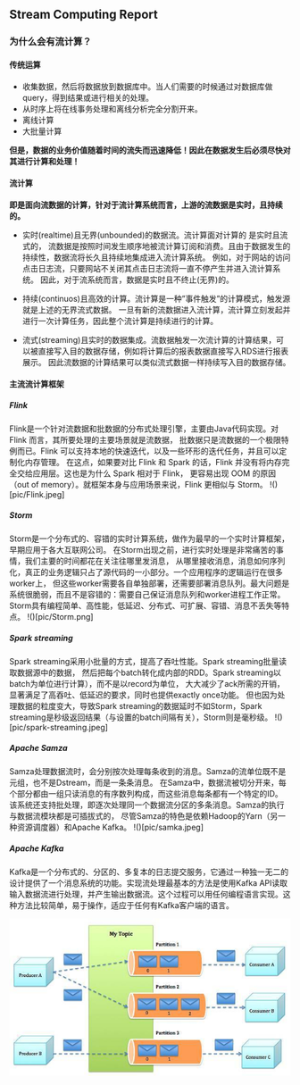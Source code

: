 ## Stream Computing Report
### 为什么会有流计算？
#### 传统运算
+ 收集数据，然后将数据放到数据库中。当人们需要的时候通过对数据库做query，得到结果或进行相关的处理。
+ 从时序上将在线事务处理和离线分析完全分割开来。
+ 离线计算 
+ 大批量计算

**但是，数据的业务价值随着时间的流失而迅速降低！因此在数据发生后必须尽快对其进行计算和处理！**

#### 流计算
**即是面向流数据的计算，针对于流计算系统而言，上游的流数据是实时，且持续的。**

+ 实时(realtime)且无界(unbounded)的数据流。流计算面对计算的 是实时且流式的，
  流数据是按照时间发生顺序地被流计算订阅和消费。且由于数据发生的持续性，数据流将长久且持续地集成进入流计算系统。
  例如，对于网站的访问点击日志流，只要网站不关闭其点击日志流将一直不停产生并进入流计算系统。
  因此，对于流系统而言，数据是实时且不终止(无界)的。
  
+ 持续(continuos)且高效的计算。流计算是一种”事件触发”的计算模式，触发源就是上述的无界流式数据。
  一旦有新的流数据进入流计算，流计算立刻发起并进行一次计算任务，因此整个流计算是持续进行的计算。
  
+ 流式(streaming)且实时的数据集成。流数据触发一次流计算的计算结果，可以被直接写入目的数据存储，例如将计算后的报表数据直接写入RDS进行报表展示。
  因此流数据的计算结果可以类似流式数据一样持续写入目的数据存储。
  
#### 主流流计算框架
##### Flink
Flink是一个针对流数据和批数据的分布式处理引擎，主要由Java代码实现。对 Flink 而言，其所要处理的主要场景就是流数据，
批数据只是流数据的一个极限特例而已。Flink 可以支持本地的快速迭代，以及一些环形的迭代任务，并且可以定制化内存管理。
在这点，如果要对比 Flink 和 Spark 的话，Flink 并没有将内存完全交给应用层。这也是为什么 Spark 相对于 Flink，
更容易出现 OOM 的原因（out of memory）。就框架本身与应用场景来说，Flink 更相似与 Storm。
!()[pic/Flink.jpeg]

##### Storm
Storm是一个分布式的、容错的实时计算系统，做作为最早的一个实时计算框架，早期应用于各大互联网公司。
在Storm出现之前，进行实时处理是非常痛苦的事情，我们主要的时间都花在关注往哪里发消息，
从哪里接收消息，消息如何序列化，真正的业务逻辑只占了源代码的一小部分。一个应用程序的逻辑运行在很多worker上，
但这些worker需要各自单独部署，还需要部署消息队列。最大问题是系统很脆弱，而且不是容错的：需要自己保证消息队列和worker进程工作正常。
Storm具有编程简单、高性能，低延迟、分布式、可扩展、容错、消息不丢失等特点。
!()[pic/Storm.png]

##### Spark streaming
Spark streaming采用小批量的方式，提高了吞吐性能。Spark streaming批量读取数据源中的数据，
然后把每个batch转化成内部的RDD。Spark streaming以batch为单位进行计算），而不是以record为单位，
大大减少了ack所需的开销，显著满足了高吞吐、低延迟的要求，同时也提供exactly once功能。
但也因为处理数据的粒度变大，导致Spark streaming的数据延时不如Storm，Spark streaming是秒级返回结果（与设置的batch间隔有关），Storm则是毫秒级。
!()[pic/spark-streaming.jpeg]

##### Apache Samza
Samza处理数据流时，会分别按次处理每条收到的消息。Samza的流单位既不是元组，也不是Dstream，而是一条条消息。
在Samza中，数据流被切分开来，每个部分都由一组只读消息的有序数列构成，而这些消息每条都有一个特定的ID。
该系统还支持批处理，即逐次处理同一个数据流分区的多条消息。Samza的执行与数据流模块都是可插拔式的，
尽管Samza的特色是依赖Hadoop的Yarn（另一种资源调度器）和Apache Kafka。
!()[pic/samka.jpeg]

##### Apache Kafka
Kafka是一个分布式的、分区的、多复本的日志提交服务，它通过一种独一无二的设计提供了一个消息系统的功能。实现流处理最基本的方法是使用Kafka API读取输入数据流进行处理，并产生输出数据流。这个过程可以用任何编程语言实现。这种方法比较简单，易于操作，适应于任何有Kafka客户端的语言。

 ![](./pic/kafka.jpeg)